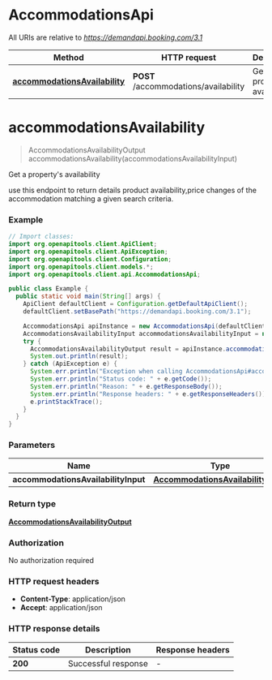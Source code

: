 # AccommodationsApi

All URIs are relative to *https://demandapi.booking.com/3.1*

| Method | HTTP request | Description |
|------------- | ------------- | -------------|
| [**accommodationsAvailability**](AccommodationsApi.md#accommodationsAvailability) | **POST** /accommodations/availability | Get a property&#39;s availability |


<a id="accommodationsAvailability"></a>
# **accommodationsAvailability**
> AccommodationsAvailabilityOutput accommodationsAvailability(accommodationsAvailabilityInput)

Get a property&#39;s availability

use this endpoint to return details product availability,price changes of the accommodation matching a given search criteria.

### Example
```java
// Import classes:
import org.openapitools.client.ApiClient;
import org.openapitools.client.ApiException;
import org.openapitools.client.Configuration;
import org.openapitools.client.models.*;
import org.openapitools.client.api.AccommodationsApi;

public class Example {
  public static void main(String[] args) {
    ApiClient defaultClient = Configuration.getDefaultApiClient();
    defaultClient.setBasePath("https://demandapi.booking.com/3.1");

    AccommodationsApi apiInstance = new AccommodationsApi(defaultClient);
    AccommodationsAvailabilityInput accommodationsAvailabilityInput = new AccommodationsAvailabilityInput(); // AccommodationsAvailabilityInput | 
    try {
      AccommodationsAvailabilityOutput result = apiInstance.accommodationsAvailability(accommodationsAvailabilityInput);
      System.out.println(result);
    } catch (ApiException e) {
      System.err.println("Exception when calling AccommodationsApi#accommodationsAvailability");
      System.err.println("Status code: " + e.getCode());
      System.err.println("Reason: " + e.getResponseBody());
      System.err.println("Response headers: " + e.getResponseHeaders());
      e.printStackTrace();
    }
  }
}
```

### Parameters

| Name | Type | Description  | Notes |
|------------- | ------------- | ------------- | -------------|
| **accommodationsAvailabilityInput** | [**AccommodationsAvailabilityInput**](AccommodationsAvailabilityInput.md)|  | [optional] |

### Return type

[**AccommodationsAvailabilityOutput**](AccommodationsAvailabilityOutput.md)

### Authorization

No authorization required

### HTTP request headers

 - **Content-Type**: application/json
 - **Accept**: application/json

### HTTP response details
| Status code | Description | Response headers |
|-------------|-------------|------------------|
| **200** | Successful response |  -  |

